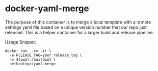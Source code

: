 # docker-yaml-merge

The purpose of this container is to merge a local template with a remote settings yaml file based on a unique version number that our repo just released.
This is a helper container for a larger build and release pipeline.

Usage Snippet:

```
docker run --rm -it \
  -e RELEASE_TAG=your_release_tag \
  -v $(pwd):/buildout \
  netbootxyz/yaml-merge
```
